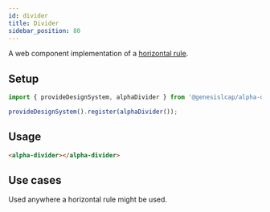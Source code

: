 ```yaml
---
id: divider
title: Divider
sidebar_position: 80
---
```


A web component implementation of a [horizontal rule](https://developer.mozilla.org/en-US/docs/Web/HTML/Element/hr).

## Setup

```ts
import { provideDesignSystem, alphaDivider } from '@genesislcap/alpha-design-system';

provideDesignSystem().register(alphaDivider());
```

## Usage

```html live
<alpha-divider></alpha-divider>
```

## Use cases

Used anywhere a horizontal rule might be used.
